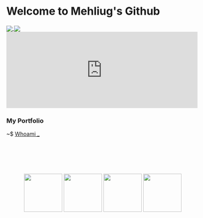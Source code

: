 # Welcome to Mehliug's Github

<a href="https://github.com/anuraghazra/github-readme-stats">
  <img align="center" src="https://github-readme-stats.vercel.app/api?username=Mehliug-git&count_private=true&show_icons=true&include_all_commits=true&hide_border=true&hide_title=false&theme=codeSTACKr" />
  <img align="center" src="https://github-readme-stats.vercel.app/api/top-langs/?username=Mehliug-git&langs_count=6&theme=github_dark&hide_border=true" />
</a>

<embed type="text/html" src="https://mehliug-git.github.io/Mehliug-git/RM_Badge.html" width="500" height="200">

### My Portfolio

~$ <a href="https://mehliug-git.io/Portfolio/">Whoami _</a>

<br><br><br><br>

<p align="center">
  <img src="https://media3.giphy.com/media/ln7z2eWriiQAllfVcn/200w.webp" width="100">
   <img src="https://i.giphy.com/media/LMt9638dO8dftAjtco/200.webp" width="100">
   <img src="https://i.giphy.com/media/KzJkzjggfGN5Py6nkT/200.webp" width="100">
   <img src="https://i.giphy.com/media/IdyAQJVN2kVPNUrojM/200.webp" width="100"><br><br>
</p>

